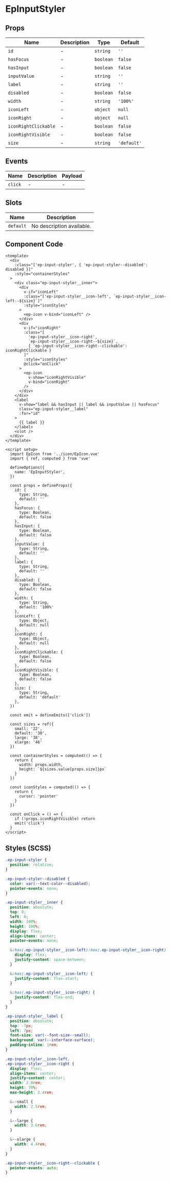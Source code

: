 # EpInputStyler



## Props
| Name | Description | Type | Default |
|------|-------------|------|---------|
| `id` | - | `string` | `''` |
| `hasFocus` | - | `boolean` | `false` |
| `hasInput` | - | `boolean` | `false` |
| `inputValue` | - | `string` | `''` |
| `label` | - | `string` | `''` |
| `disabled` | - | `boolean` | `false` |
| `width` | - | `string` | `'100%'` |
| `iconLeft` | - | `object` | `null` |
| `iconRight` | - | `object` | `null` |
| `iconRightClickable` | - | `boolean` | `false` |
| `iconRightVisible` | - | `boolean` | `false` |
| `size` | - | `string` | `'default'` |

## Events
| Name    | Description                 | Payload    |
|---------|-----------------------------|------------|
| `click` | - | - |

## Slots
| Name | Description |
|------|-------------|
| `default` | No description available. |

## Component Code

```vue
<template>
  <div
    :class="['ep-input-styler', { 'ep-input-styler--disabled': disabled }]"
    :style="containerStyles"
  >
    <div class="ep-input-styler__inner">
      <div
        v-if="iconLeft"
        :class="['ep-input-styler__icon-left', `ep-input-styler__icon-left--${size}`]"
        :style="iconStyles"
      >
        <ep-icon v-bind="iconLeft" />
      </div>
      <div
        v-if="iconRight"
        :class="[
          'ep-input-styler__icon-right',
          `ep-input-styler__icon-right--${size}`,
          { 'ep-input-styler__icon-right--clickable': iconRightClickable }
        ]"
        :style="iconStyles"
        @click="onClick"
      >
        <ep-icon
          v-show="iconRightVisible"
          v-bind="iconRight"
        />
      </div>
    </div>
    <label
      v-show="label && hasInput || label && inputValue || hasFocus"
      class="ep-input-styler__label"
      :for="id"
    >
      {{ label }}
    </label>
    <slot />
  </div>
</template>

<script setup>
  import EpIcon from '../icon/EpIcon.vue'
  import { ref, computed } from 'vue'

  defineOptions({
    name: 'EpInputStyler',
  })

  const props = defineProps({
    id: {
      type: String,
      default: ''
    },
    hasFocus: {
      type: Boolean,
      default: false
    },
    hasInput: {
      type: Boolean,
      default: false
    },
    inputValue: {
      type: String,
      default: ''
    },
    label: {
      type: String,
      default: ''
    },
    disabled: {
      type: Boolean,
      default: false
    },
    width: {
      type: String,
      default: '100%'
    },
    iconLeft: {
      type: Object,
      default: null
    },
    iconRight: {
      type: Object,
      default: null
    },
    iconRightClickable: {
      type: Boolean,
      default: false
    },
    iconRightVisible: {
      type: Boolean,
      default: false
    },
    size: {
      type: String,
      default: 'default'
    },
  })

  const emit = defineEmits(['click'])

  const sizes = ref({
    small: '22',
    default: '30',
    large: '38',
    xlarge: '46'
  })

  const containerStyles = computed(() => {
    return {
      width: props.width,
      height: `${sizes.value[props.size]}px`
    }
  })

  const iconStyles = computed(() => {
    return {
      cursor: 'pointer'
    }
  })

  const onClick = () => {
    if (!props.iconRightVisible) return
    emit('click')
  }
</script>
```


## Styles (SCSS)

```scss
.ep-input-styler {
  position: relative;
}

.ep-input-styler--disabled {
  color: var(--text-color--disabled);
  pointer-events: none;
}

.ep-input-styler__inner {
  position: absolute;
  top: 0;
  left: 0;
  width: 100%;
  height: 100%;
  display: flex;
  align-items: center;
  pointer-events: none;

  &:has(.ep-input-styler__icon-left):has(.ep-input-styler__icon-right) {
    display: flex;
    justify-content: space-between;
  }

  &:has(.ep-input-styler__icon-left) {
    justify-content: flex-start;
  }

  &:has(.ep-input-styler__icon-right) {
    justify-content: flex-end;
  }
}

.ep-input-styler__label {
  position: absolute;
  top: -7px;
  left: 7px;
  font-size: var(--font-size--small);
  background: var(--interface-surface);
  padding-inline: 1rem;
}

.ep-input-styler__icon-left,
.ep-input-styler__icon-right {
  display: flex;
  align-items: center;
  justify-content: center;
  width: 2.8rem;
  height: 70%;
  max-height: 2.4rem;

  &--small {
    width: 2.5rem;
  }

  &--large {
    width: 3.6rem;
  }

  &--xlarge {
    width: 4.4rem;
  }
}

.ep-input-styler__icon-right--clickable {
  pointer-events: auto;
}
```